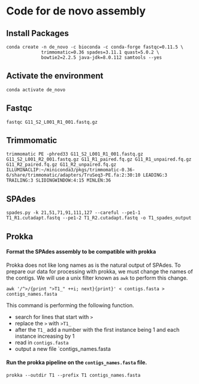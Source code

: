 # Code for de novo assembly

## Install Packages

```{BASH}
conda create -n de_novo -c bioconda -c conda-forge fastqc=0.11.5 \
             trimmomatic=0.36 spades=3.11.1 quast=5.0.2 \
             bowtie2=2.2.5 java-jdk=8.0.112 samtools --yes
```

## Activate the environment
```{BASH}
conda activate de_novo
```


## Fastqc
```{BASH}
fastqc G11_S2_L001_R1_001.fastq.gz
```

## Trimmomatic
```{BASH} 
trimmomatic PE -phred33 G11_S2_L001_R1_001.fastq.gz G11_S2_L001_R2_001.fastq.gz G11_R1_paired.fq.gz G11_R1_unpaired.fq.gz G11_R2_paired.fq.gz G11_R2_unpaired.fq.gz ILLUMINACLIP:~/miniconda3/pkgs/trimmomatic-0.36-6/share/trimmomatic/adapters/TruSeq3-PE.fa:2:30:10 LEADING:3 TRAILING:3 SLIDINGWINDOW:4:15 MINLEN:36
```

## SPAdes
```{BASH}
spades.py -k 21,51,71,91,111,127 --careful --pe1-1 T1_R1.cutadapt.fastq --pe1-2 T1_R2.cutadapt.fastq -o T1_spades_output
```

## Prokka

#### Format the SPAdes assembly to be compatible with prokka
Prokka does not like long names as is the natural output of SPAdes.  To prepare our data for processing with prokka, we must change the names of the contigs.  We will use a unix filter known as `awk` to perform this change.
```{BASH}
awk '/^>/{print ">T1_" ++i; next}{print}' < contigs.fasta > contigs_names.fasta
```
This command is performing the following function.
-  search for lines that start with `>`
-  replace the `>` with `>T1_`
-  after the `T1_` add a number with the first instance being 1 and each instance increasing by 1
-  read in `contigs.fasta`
-  output a new file `contigs_names.fasta

#### Run the prokka pipeline on the `contigs_names.fasta` file.
```{BASH}
prokka --outdir T1 --prefix T1 contigs_names.fasta
```
